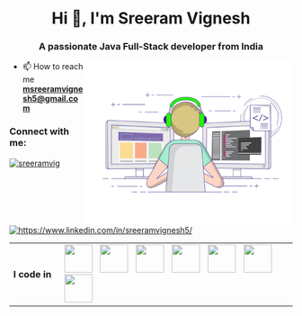 <h1 align="center">Hi 👋, I'm Sreeram Vignesh</h1>
<h3 align="center">A passionate  Java Full-Stack developer from India</h3>
<img align="right" width="370" height="290" src="Code Gifs.gif">

- 📫 How to reach me **msreeramvignesh5@gmail.com**

<h3 align="left">Connect with me:</h3>
<p align="left">
<a href="https://twitter.com/sreeramvig" target="blank"><img align="center" src="https://raw.githubusercontent.com/rahuldkjain/github-profile-readme-generator/master/src/images/icons/Social/twitter.svg" alt="sreeramvig" height="30" width="40" /></a>
<a href="https://linkedin.com/in/https://www.linkedin.com/in/sreeramvignesh5/" target="blank"><img align="center" src="https://raw.githubusercontent.com/rahuldkjain/github-profile-readme-generator/master/src/images/icons/Social/linked-in-alt.svg" alt="https://www.linkedin.com/in/sreeramvignesh5/" height="30" width="40" /></a>
</p>
<table>
  <tr>
    <td style="vertical-align:middle; padding-right:16px; white-space:nowrap;">
      <h3 style="margin:0; padding:0;">I code in</h3>
    </td>
    <td>
      <span>
        <img height="50" width="50" src="https://img.icons8.com/color/48/000000/java-coffee-cup-logo.png" style="display:inline-block; margin-right:10px;" />
        <img height="50" width="50" src="https://img.icons8.com/color/48/000000/mysql-logo.png" style="display:inline-block; margin-right:10px;" />
        <img height="50" width="50" src="https://img.icons8.com/color/48/000000/html-5.png" style="display:inline-block; margin-right:10px;" />
        <img height="50" width="50" src="https://img.icons8.com/color/48/000000/css3.png" style="display:inline-block; margin-right:10px;" />
        <img height="50" width="50" src="https://img.icons8.com/color/48/000000/javascript.png" style="display:inline-block; margin-right:10px;" />
        <img height="50" width="50" src="https://img.icons8.com/color/48/000000/hibernate.png" style="display:inline-block; margin-right:10px;" />
        <img height="50" width="50" src="https://img.icons8.com/color/48/000000/spring-logo.png" style="display:inline-block; margin-right:10px;" />
      </span>
    </td>
  </tr>
</table>
